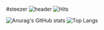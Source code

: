 #steezer
![header](https://capsule-render.vercel.app/api?type=waving&color=0:F2F5A9,100:E1F5A9&height=175&section=header&text=★&desc=Welcome%20to%20my%20GitHub&fontSize=30&fontAlignY=30&fontColor=FFBF00)
![Hits](https://hits.seeyoufarm.com/api/count/incr/badge.svg?url=https%3A%2F%2Fgithub.com%2Fsteeze1213&count_bg=%23FF6060&title_bg=%23FFA9A9&icon=&icon_color=FFBF00&title=%E2%9D%A4&edge_flat=false)
<br>

![Anurag's GitHub stats](https://github-readme-stats.vercel.app/api?username=steeze1213&show_icons=true&bg_color=00000000&title_color=fd8599&icon_color=fdb4c0&hide_border=true)
![Top Langs](https://github-readme-stats.vercel.app/api/top-langs/?username=steeze1213&layout=compact&hide_border=true)
